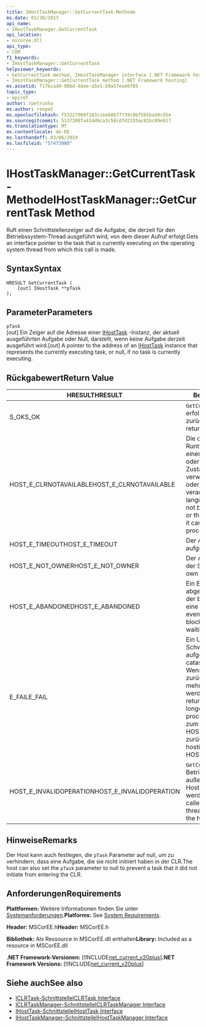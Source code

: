 ```yaml
---
title: IHostTaskManager::GetCurrentTask-Methode
ms.date: 03/30/2017
api_name:
- IHostTaskManager.GetCurrentTask
api_location:
- mscoree.dll
api_type:
- COM
f1_keywords:
- IHostTaskManager::GetCurrentTask
helpviewer_keywords:
- GetCurrentTask method, IHostTaskManager interface [.NET Framework hosting]
- IHostTaskManager::GetCurrentTask method [.NET Framework hosting]
ms.assetid: f17bca49-90bd-4dee-a5e1-b9a57ea46f85
topic_type:
- apiref
author: rpetrusha
ms.author: ronpet
ms.openlocfilehash: f53227908f263cceeb8677739c0bf5b5ba30cd5e
ms.sourcegitcommit: 5137208fa414d9ca3c58cdfd2155ac81bc89e917
ms.translationtype: MT
ms.contentlocale: de-DE
ms.lasthandoff: 03/06/2019
ms.locfileid: "57473980"
---
```

# <a name="ihosttaskmanagergetcurrenttask-method"></a><span data-ttu-id="63bbe-102">IHostTaskManager::GetCurrentTask-Methode</span><span class="sxs-lookup"><span data-stu-id="63bbe-102">IHostTaskManager::GetCurrentTask Method</span></span>
<span data-ttu-id="63bbe-103">Ruft einen Schnittstellenzeiger auf die Aufgabe, die derzeit für den Betriebssystem-Thread ausgeführt wird, von dem dieser Aufruf erfolgt.</span><span class="sxs-lookup"><span data-stu-id="63bbe-103">Gets an interface pointer to the task that is currently executing on the operating system thread from which this call is made.</span></span>  
  
## <a name="syntax"></a><span data-ttu-id="63bbe-104">Syntax</span><span class="sxs-lookup"><span data-stu-id="63bbe-104">Syntax</span></span>  
  
```  
HRESULT GetCurrentTask (  
    [out] IHostTask **pTask  
);  
```  
  
## <a name="parameters"></a><span data-ttu-id="63bbe-105">Parameter</span><span class="sxs-lookup"><span data-stu-id="63bbe-105">Parameters</span></span>  
 `pTask`  
 <span data-ttu-id="63bbe-106">[out] Ein Zeiger auf die Adresse einer [IHostTask](../../../../docs/framework/unmanaged-api/hosting/ihosttask-interface.md) -Instanz, der aktuell ausgeführten Aufgabe oder Null, darstellt, wenn keine Aufgabe derzeit ausgeführt wird.</span><span class="sxs-lookup"><span data-stu-id="63bbe-106">[out] A pointer to the address of an [IHostTask](../../../../docs/framework/unmanaged-api/hosting/ihosttask-interface.md) instance that represents the currently executing task, or null, if no task is currently executing.</span></span>  
  
## <a name="return-value"></a><span data-ttu-id="63bbe-107">Rückgabewert</span><span class="sxs-lookup"><span data-stu-id="63bbe-107">Return Value</span></span>  
  
|<span data-ttu-id="63bbe-108">HRESULT</span><span class="sxs-lookup"><span data-stu-id="63bbe-108">HRESULT</span></span>|<span data-ttu-id="63bbe-109">Beschreibung</span><span class="sxs-lookup"><span data-stu-id="63bbe-109">Description</span></span>|  
|-------------|-----------------|  
|<span data-ttu-id="63bbe-110">S_OK</span><span class="sxs-lookup"><span data-stu-id="63bbe-110">S_OK</span></span>|<span data-ttu-id="63bbe-111">`GetCurrentTask` wurde erfolgreich zurückgegeben.</span><span class="sxs-lookup"><span data-stu-id="63bbe-111">`GetCurrentTask` returned successfully.</span></span>|  
|<span data-ttu-id="63bbe-112">HOST_E_CLRNOTAVAILABLE</span><span class="sxs-lookup"><span data-stu-id="63bbe-112">HOST_E_CLRNOTAVAILABLE</span></span>|<span data-ttu-id="63bbe-113">Die common Language Runtime (CLR) wurde nicht in einen Prozess geladen wurde, oder die CLR ist in einem Zustand, in dem nicht verwalteten Code ausführen oder den Aufruf erfolgreich zu verarbeiten.</span><span class="sxs-lookup"><span data-stu-id="63bbe-113">The common language runtime (CLR) has not been loaded into a process, or the CLR is in a state in which it cannot run managed code or process the call successfully.</span></span>|  
|<span data-ttu-id="63bbe-114">HOST_E_TIMEOUT</span><span class="sxs-lookup"><span data-stu-id="63bbe-114">HOST_E_TIMEOUT</span></span>|<span data-ttu-id="63bbe-115">Der Aufruf ist ein Timeout aufgetreten.</span><span class="sxs-lookup"><span data-stu-id="63bbe-115">The call timed out.</span></span>|  
|<span data-ttu-id="63bbe-116">HOST_E_NOT_OWNER</span><span class="sxs-lookup"><span data-stu-id="63bbe-116">HOST_E_NOT_OWNER</span></span>|<span data-ttu-id="63bbe-117">Der Aufrufer ist nicht Besitzer der Sperre.</span><span class="sxs-lookup"><span data-stu-id="63bbe-117">The caller does not own the lock.</span></span>|  
|<span data-ttu-id="63bbe-118">HOST_E_ABANDONED</span><span class="sxs-lookup"><span data-stu-id="63bbe-118">HOST_E_ABANDONED</span></span>|<span data-ttu-id="63bbe-119">Ein Ereignis wurde abgebrochen, während sich der blockierte Thread oder eine Fiber darauf gewartet.</span><span class="sxs-lookup"><span data-stu-id="63bbe-119">An event was canceled while a blocked thread or fiber was waiting on it.</span></span>|  
|<span data-ttu-id="63bbe-120">E_FAIL</span><span class="sxs-lookup"><span data-stu-id="63bbe-120">E_FAIL</span></span>|<span data-ttu-id="63bbe-121">Ein Unbekannter Schwerwiegender Fehler ist aufgetreten.</span><span class="sxs-lookup"><span data-stu-id="63bbe-121">An unknown catastrophic failure occurred.</span></span> <span data-ttu-id="63bbe-122">Wenn eine Methode E_FAIL zurückgibt, ist die CLR nicht mehr im Prozess verwendet werden.</span><span class="sxs-lookup"><span data-stu-id="63bbe-122">When a method returns E_FAIL, the CLR is no longer usable within the process.</span></span> <span data-ttu-id="63bbe-123">Nachfolgende Aufrufe zum Hosten der Methoden HOST_E_CLRNOTAVAILABLE zurück.</span><span class="sxs-lookup"><span data-stu-id="63bbe-123">Subsequent calls to hosting methods return HOST_E_CLRNOTAVAILABLE.</span></span>|  
|<span data-ttu-id="63bbe-124">HOST_E_INVALIDOPERATION</span><span class="sxs-lookup"><span data-stu-id="63bbe-124">HOST_E_INVALIDOPERATION</span></span>|<span data-ttu-id="63bbe-125">`GetCurrentTask` wurde ein Betriebssystemthread außerhalb der Kontrolle des Hosts aufgerufen werden.</span><span class="sxs-lookup"><span data-stu-id="63bbe-125">`GetCurrentTask` was called on an operating system thread outside the control of the host.</span></span>|  
  
## <a name="remarks"></a><span data-ttu-id="63bbe-126">Hinweise</span><span class="sxs-lookup"><span data-stu-id="63bbe-126">Remarks</span></span>  
 <span data-ttu-id="63bbe-127">Der Host kann auch festlegen, die `pTask` Parameter auf null, um zu verhindern, dass eine Aufgabe, die sie nicht initiiert haben in der CLR.</span><span class="sxs-lookup"><span data-stu-id="63bbe-127">The host can also set the `pTask` parameter to null to prevent a task that it did not initiate from entering the CLR.</span></span>  
  
## <a name="requirements"></a><span data-ttu-id="63bbe-128">Anforderungen</span><span class="sxs-lookup"><span data-stu-id="63bbe-128">Requirements</span></span>  
 <span data-ttu-id="63bbe-129">**Plattformen:** Weitere Informationen finden Sie unter [Systemanforderungen](../../../../docs/framework/get-started/system-requirements.md).</span><span class="sxs-lookup"><span data-stu-id="63bbe-129">**Platforms:** See [System Requirements](../../../../docs/framework/get-started/system-requirements.md).</span></span>  
  
 <span data-ttu-id="63bbe-130">**Header:** MSCorEE.h</span><span class="sxs-lookup"><span data-stu-id="63bbe-130">**Header:** MSCorEE.h</span></span>  
  
 <span data-ttu-id="63bbe-131">**Bibliothek:** Als Ressource in MSCorEE.dll enthalten</span><span class="sxs-lookup"><span data-stu-id="63bbe-131">**Library:** Included as a resource in MSCorEE.dll</span></span>  
  
 <span data-ttu-id="63bbe-132">**.NET Framework-Versionen:** [!INCLUDE[net_current_v20plus](../../../../includes/net-current-v20plus-md.md)]</span><span class="sxs-lookup"><span data-stu-id="63bbe-132">**.NET Framework Versions:** [!INCLUDE[net_current_v20plus](../../../../includes/net-current-v20plus-md.md)]</span></span>  
  
## <a name="see-also"></a><span data-ttu-id="63bbe-133">Siehe auch</span><span class="sxs-lookup"><span data-stu-id="63bbe-133">See also</span></span>
- [<span data-ttu-id="63bbe-134">ICLRTask-Schnittstelle</span><span class="sxs-lookup"><span data-stu-id="63bbe-134">ICLRTask Interface</span></span>](../../../../docs/framework/unmanaged-api/hosting/iclrtask-interface.md)
- [<span data-ttu-id="63bbe-135">ICLRTaskManager-Schnittstelle</span><span class="sxs-lookup"><span data-stu-id="63bbe-135">ICLRTaskManager Interface</span></span>](../../../../docs/framework/unmanaged-api/hosting/iclrtaskmanager-interface.md)
- [<span data-ttu-id="63bbe-136">IHostTask-Schnittstelle</span><span class="sxs-lookup"><span data-stu-id="63bbe-136">IHostTask Interface</span></span>](../../../../docs/framework/unmanaged-api/hosting/ihosttask-interface.md)
- [<span data-ttu-id="63bbe-137">IHostTaskManager-Schnittstelle</span><span class="sxs-lookup"><span data-stu-id="63bbe-137">IHostTaskManager Interface</span></span>](../../../../docs/framework/unmanaged-api/hosting/ihosttaskmanager-interface.md)
